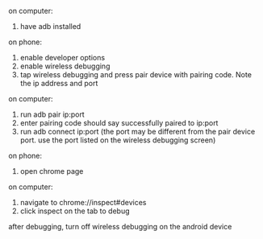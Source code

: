 on computer:
1. have adb installed

on phone:
1. enable developer options
2. enable wireless debugging
3. tap wireless debugging and press pair device with pairing code. Note the ip address and port

on computer:
1. run adb pair ip:port 
2. enter pairing code
should say successfully paired to ip:port
3. run adb connect ip:port (the port may be different from the pair device port. use the port listed on the wireless debugging screen)

on phone:
1. open chrome page

on computer:
1. navigate to chrome://inspect#devices
2. click inspect on the tab to debug


after debugging, turn off wireless debugging on the android device